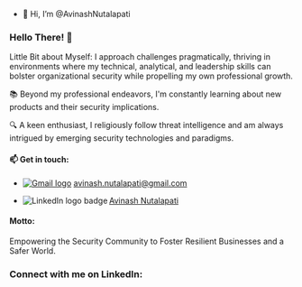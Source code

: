 - 👋 Hi, I’m @AvinashNutalapati 

### Hello There! 👋

Little Bit about Myself:
I approach challenges pragmatically, thriving in environments where my technical, analytical, and leadership skills can bolster organizational security while propelling my own professional growth. 

📚 Beyond my professional endeavors, I'm constantly learning about new products and their security implications. 

🔍 A keen enthusiast, I religiously follow threat intelligence and am always intrigued by emerging security technologies and paradigms.


#### 📫 Get in touch:
- [![Gmail logo](https://img.shields.io/badge/Gmail-D14836?style=flat&logo=gmail&logoColor=white)](mailto:avinash.nutalapati@gmail.com) 
 [avinash.nutalapati@gmail.com](mailto:avinash.nutalapati@gmail.com)

- <a href="https://www.linkedin.com/in/avinash-nutalapati?trk=profile-badge"> <img align="left" src="https://img.shields.io/badge/-LinkedIn-0077B5?style=flat&logo=LinkedIn&logoColor=white" alt="LinkedIn logo badge"> </a> <div class="badge-base LI-profile-badge" data-locale="en_US" data-size="medium" data-theme="light" data-type="VERTICAL" data-vanity="avinash-nutalapati" data-version="v1"> <a class="badge-base__link LI-simple-link" href="https://www.linkedin.com/in/avinash-nutalapati?trk=profile-badge">Avinash Nutalapati</a>
</div>


#### Motto:
Empowering the Security Community to Foster Resilient Businesses and a Safer World.


### Connect with me on LinkedIn:




              

